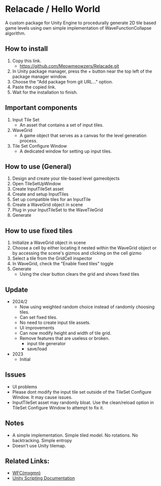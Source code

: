 # Relacade / Hello World
A custom package for Unity Engine to procedurally generate 2D tile based game levels using own simple implementation of WaveFunctionCollapse algorithm.

## How to install
1. Copy this link.
	- https://github.com/Meowmeowzers/Relacade.git
2. In Unity package manager, press the + button near the top left of the package manager window.
3. Choose the "Add package from git URL..." option.
4. Paste the copied link.
5. Wait for the installation to finish.

## Important components
1. Input Tile Set
	- An asset that contains a set of input tiles.
2. WaveGrid
	- A game object that serves as a canvas for the level generation process.
3. Tile Set Configure Window
	- A dedicated window for setting up input tiles.

## How to use (General)
1. Design and create your tile-based level gameobjects
2. Open TileSetUpWindow
3. Create InputTileSet asset
4. Create and setup InputTiles
5. Set up compatible tiles for an InputTile
6. Create a WaveGrid object in scene
7. Plug in your InputTileSet to the WaveTileGrid
8. Generate

## How to use fixed tiles
1. Initialize a WaveGrid object in scene
2. Choose a cell by either locating it nested within the WaveGrid object or by accessing the scene's gizmos and clicking on the cell gizmo
3. Select a tile from the GridCell inspector
4. In WaveGrid, check the "Enable fixed tiles" toggle
5. Generate
	- Using the clear button clears the grid and shows fixed tiles

## Update
- 2024/2 
	- Now using weighted random choice instead of randomly choosing tiles.
	- Can set fixed tiles.
	- No need to create input tile assets.
	- UI improvements
	- Can now modify height and width of tile grid.
	- Remove features that are useless or broken.
		- input tile generator
		- save/load
- 2023
	- Initial

## Issues
- UI problems
- Please dont modify the input tile set outside of the TileSet Configure Window. It may cause issues.
- InputTileSet asset may randomly bloat. Use the clean/reload option in TileSet Configure Window to attempt to fix it.

## Notes
- A simple implementation. Simple tiled model. No rotations. No backtracking. Simple entropy
- Doesn't use Unity tilemap.

## Related Links:
- [WFC(mxgmn)](https://github.com/mxgmn/WaveFunctionCollapse)
- [Unity Scripting Documentation](https://docs.unity3d.com/2022.2/Documentation/ScriptReference/index.html)